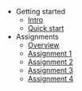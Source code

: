 * Getting started
    * [Intro](/)
    * [Quick start](/home/getting_started)
* Assignments
    * [Overview](/assignments/)
    * [Assignment 1](/assignments/assignment_1)
    * [Assignment 2](/assignments/assignment_2)
    * [Assignment 3](/assignments/assignment_3)
    * [Assignment 4](/assignments/assignment_4)
